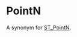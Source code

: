 # PointN

A synonym for [ST_PointN](/sql-statements-structure/geographic-geometric-features/linestring-properties/st_pointn/).